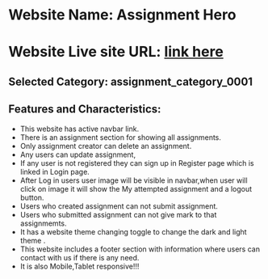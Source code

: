 # Website Name: Assignment Hero
# Website Live site URL: [link here](https://ph-assignment11-6c711.web.app/)

## Selected Category:  assignment_category_0001

## Features and Characteristics:
* This website has active navbar link.
* There is an assignment section for showing all assignments.
* Only assignment creator can delete an assignment.
* Any users can update assignment,
* If any user is not registered they can sign up in Register page which is linked in Login page.
* After Log in users user image will be visible in navbar,when user will click on image it will show the My attempted assignment and a logout button.
* Users who created assignment can not submit assignment.
* Users who submitted assignment can not give mark to that assignmemts.
* It has a website theme changing toggle to change the dark and light theme .
* This website includes a footer section with information where users can contact with us if there is any need.
* It is also Mobile,Tablet responsive!!!
  

  

